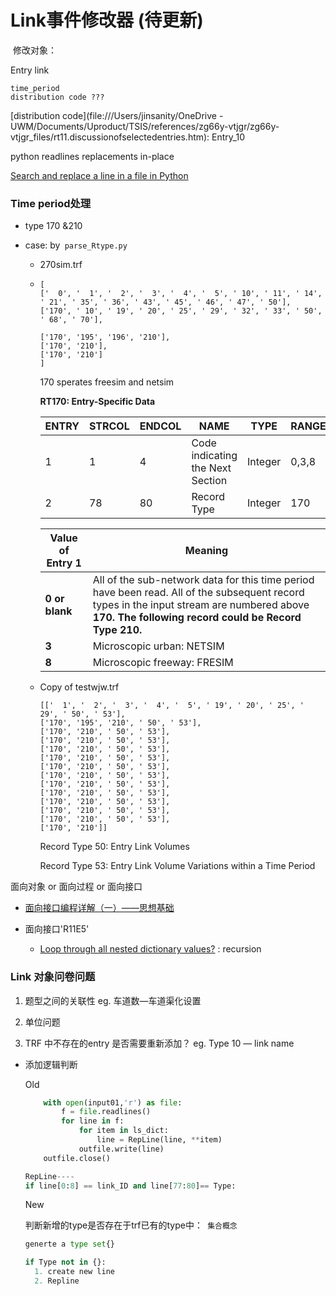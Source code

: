 # Link事件修改器 (待更新)

 修改对象：

Entry link 

```
time_period
distribution code ???

```

[distribution code](file:///Users/jinsanity/OneDrive - UWM/Documents/Uproduct/TSIS/references/zg66y-vtjgr/zg66y-vtjgr_files/rt11.discussionofselectedentries.htm): Entry_10

python readlines replacements in-place

[Search and replace a line in a file in Python](https://stackoverflow.com/questions/39086/search-and-replace-a-line-in-a-file-in-python)

### Time  period处理

*  type 170 &210 

* case: by` parse_Rtype.py`

  * 270sim.trf

  * ```
    [
    ['  0', '  1', '  2', '  3', '  4', '  5', ' 10', ' 11', ' 14', ' 21', ' 35', ' 36', ' 43', ' 45', ' 46', ' 47', ' 50'], 
    ['170', ' 10', ' 19', ' 20', ' 25', ' 29', ' 32', ' 33', ' 50', ' 68', ' 70'], 
    
    ['170', '195', '196', '210'], 
    ['170', '210'], 
    ['170', '210']
    ]
    ```

    170 sperates freesim and netsim

    **RT170: Entry-Specific Data**

    

    | **ENTRY** | **STRCOL** | **ENDCOL** | **NAME**                         | **TYPE** | **RANGE** | **UNITS**      | **DEFAULT** |
    | --------- | ---------- | ---------- | -------------------------------- | -------- | --------- | -------------- | ----------- |
    | 1         | 1          | 4          | Code indicating the Next Section | Integer  | 0,3,8     | Not Applicable | 0           |
    | 2         | 78         | 80         | Record Type                      | Integer  | 170       | Not Applicable | None        |

    | **Value of Entry 1** | **Meaning**                                                  |
    | -------------------- | ------------------------------------------------------------ |
    | **0 or blank**       | All of the sub-network data for this time period have been read. All of the subsequent record types in the input stream are numbered above **170. The following record could be Record Type 210.** |
    | **3**                | Microscopic urban: NETSIM                                    |
    | **8**                | Microscopic freeway: FRESIM                                  |

  * Copy of testwjw.trf

    ```
    [['  1', '  2', '  3', '  4', '  5', ' 19', ' 20', ' 25', ' 29', ' 50', ' 53'], 
    ['170', '195', '210', ' 50', ' 53'], 
    ['170', '210', ' 50', ' 53'], 
    ['170', '210', ' 50', ' 53'], 
    ['170', '210', ' 50', ' 53'], 
    ['170', '210', ' 50', ' 53'], 
    ['170', '210', ' 50', ' 53'], 
    ['170', '210', ' 50', ' 53'], 
    ['170', '210', ' 50', ' 53'], 
    ['170', '210', ' 50', ' 53'], 
    ['170', '210', ' 50', ' 53'], 
    ['170', '210', ' 50', ' 53'], 
    ['170', '210', ' 50', ' 53'], 
    ['170', '210']]
    ```

    Record Type 50: Entry Link Volumes

    Record Type 53: Entry Link Volume Variations within a Time Period

     

  





面向对象 or 面向过程 or 面向接口

* [面向接口编程详解（一）——思想基础](https://www.cnblogs.com/leoo2sk/archive/2008/04/10/1146447.html) 

* 面向接口'R11E5'

  * [Loop through all nested dictionary values?](https://stackoverflow.com/questions/10756427/loop-through-all-nested-dictionary-values)  : recursion

  

### Link 对象问卷问题

1. 题型之间的关联性 
   eg. 车道数—车道渠化设置
2. 单位问题

3. TRF 中不存在的entry 是否需要重新添加？
   eg. Type 10 — link name

* 添加逻辑判断

  Old

  ```python
      with open(input01,'r') as file:
          f = file.readlines()
          for line in f:
              for item in ls_dict:
                  line = RepLine(line, **item)        
              outfile.write(line)
      outfile.close()
  
  RepLine----
  if line[0:8] == link_ID and line[77:80]== Type:
  ```

  New

  判断新增的type是否存在于trf已有的type中：` 集合概念`

  ```python
  generte a type set{}
  
  if Type not in {}:
    1. create new line
    2. Repline
  
  
  ```

  